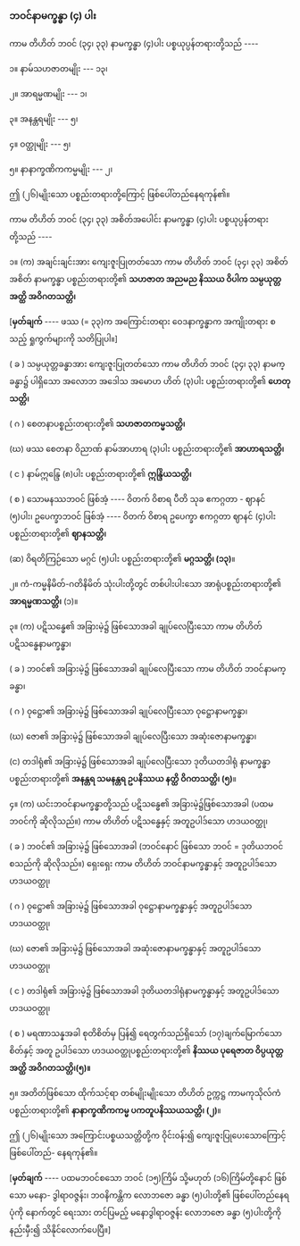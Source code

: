 ### ဘဝင်နာမက္ခန္ဓာ (၄) ပါး

ကာမ တိဟိတ် ဘဝင် (၃၄၊ ၃၃) နာမက္ခန္ဓာ (၄)ပါး ပစ္စယုပ္ပန်တရားတို့သည် ----

၁။ နာမ်သဟဇာတမျိုး --- ၁၃၊

၂။ အာရမ္မဏမျိုး --- ၁၊

၃။ အနန္တရမျိုး --- ၅၊

၄။ ဝတ္ထုမျိုး --- ၅၊

၅။ နာနာက္ခဏိကကမ္မမျိုး --- ၂၊

ဤ (၂၆)မျိုးသော ပစ္စည်းတရားတို့ကြောင့် ဖြစ်ပေါ်တည်နေရကုန်၏။

ကာမ တိဟိတ် ဘဝင် (၃၄၊ ၃၃) အစိတ်အပေါင်း နာမက္ခန္ဓာ (၄)ပါး ပစ္စယုပ္ပန်တရားတို့သည် ----

၁။ (က) အချင်းချင်းအား ကျေးဇူးပြုတတ်သော ကာမ တိဟိတ် ဘဝင် (၃၄၊ ၃၃) အစိတ်အစိတ် နာမက္ခန္ဓာ
ပစ္စည်းတရားတို့၏ **သဟဇာတ အညမည နိဿယ ဝိပါက သမ္ပယုတ္တ အတ္ထိ အဝိဂတသတ္တိ၊**

[**မှတ်ချက်** ---- ဖဿ (= ၃၃)က အကြောင်းတရား ဝေဒနာက္ခန္ဓာက အကျိုးတရား စသည့် ရှုကွက်များကို
သတိပြုပါ။]

( ခ ) သမ္ပယုတ္တခန္ဓာအား ကျေးဇူးပြုတတ်သော ကာမ တိဟိတ် ဘဝင် (၃၄၊ ၃၃) နာမက္ခန္ဓာ၌ ပါရှိသော
အလောဘ အဒေါသ အမောဟ ဟိတ် (၃)ပါး ပစ္စည်းတရားတို့၏ **ဟေတုသတ္တိ၊**

( ဂ ) စေတနာပစ္စည်းတရားတို့၏ **သဟဇာတကမ္မသတ္တိ၊**

(ဃ) ဖဿ စေတနာ ဝိညာဏ် နာမ်အာဟာရ (၃)ပါး ပစ္စည်းတရားတို့၏ **အာဟာရသတ္တိ၊**

( င ) နာမ်ဣန္ဒြေ (၈)ပါး ပစ္စည်းတရားတို့၏ **ဣန္ဒြိယသတ္တိ၊**

( စ ) သောမနဿဘဝင် ဖြစ်အံ့ ---- ဝိတက် ဝိစာရ ပီတိ သုခ ဧကဂ္ဂတာ - ဈာနင် (၅)ပါး၊ ဥပေက္ခာဘဝင်
ဖြစ်အံ့ ---- ဝိတက် ဝိစာရ ဥပေက္ခာ ဧကဂ္ဂတာ ဈာနင် (၄)ပါး ပစ္စည်းတရားတို့၏ **ဈာနသတ္တိ၊**

(ဆ) ဝိရတိကြဉ်သော မဂ္ဂင် (၅)ပါး ပစ္စည်းတရားတို့၏ **မဂ္ဂသတ္တိ၊ (၁၃)**။

၂။ ကံ-ကမ္မနိမိတ်-ဂတိနိမိတ် သုံးပါးတို့တွင် တစ်ပါးပါးသော အာရုံပစ္စည်းတရားတို့၏ **အာရမ္မဏသတ္တိ၊** (၁)။

၃။ (က) ပဋိသန္ဓေ၏ အခြားမဲ့၌ ဖြစ်သောအခါ ချုပ်လေပြီးသော ကာမ တိဟိတ် ပဋိသန္ဓေနာမက္ခန္ဓာ၊

( ခ ) ဘဝင်၏ အခြားမဲ့၌ ဖြစ်သောအခါ ချုပ်လေပြီးသော ကာမ တိဟိတ် ဘဝင်နာမက္ခန္ဓာ၊

( ဂ ) ဝုဋ္ဌော၏ အခြားမဲ့၌ ဖြစ်သောအခါ ချုပ်လေပြီးသော ဝုဋ္ဌောနာမက္ခန္ဓာ၊

(ဃ) ဇော၏ အခြားမဲ့၌ ဖြစ်သောအခါ ချုပ်လေပြီးသော အဆုံးဇောနာမက္ခန္ဓာ၊

(င) တဒါရုံ၏ အခြားမဲ့၌ ဖြစ်သောအခါ ချုပ်လေပြီးသော ဒုတိယတဒါရုံ နာမက္ခန္ဓာ ပစ္စည်းတရားတို့၏
**အနန္တရ သမနန္တရ ဥပနိဿယ နတ္ထိ ဝိဂတသတ္တိ၊ (၅)**။

၄။ (က) ယင်းဘဝင်နာမက္ခန္ဓာတို့သည် ပဋိသန္ဓေ၏ အခြားမဲ့၌ဖြစ်သောအခါ (ပထမဘဝင်ကို ဆိုလိုသည်။)
ကာမ တိဟိတ် ပဋိသန္ဓေနှင့် အတူဥပါဒ်သော ဟဒယဝတ္ထု၊

( ခ ) ဘဝင်၏ အခြားမဲ့၌ ဖြစ်သောအခါ (ဘဝင်နောင် ဖြစ်သော ဘဝင် = ဒုတိယဘဝင် စသည်ကို
ဆိုလိုသည်။) ရှေးရှေး ကာမ တိဟိတ် ဘဝင်နာမက္ခန္ဓာနှင့် အတူဥပါဒ်သော ဟဒယဝတ္ထု၊

( ဂ ) ဝုဋ္ဌော၏ အခြားမဲ့၌ ဖြစ်သောအခါ ဝုဋ္ဌောနာမက္ခန္ဓာနှင့် အတူဥပါဒ်သော ဟဒယဝတ္ထု၊

(ဃ) ဇော၏ အခြားမဲ့၌ ဖြစ်သောအခါ အဆုံးဇောနာမက္ခန္ဓာနှင့် အတူဥပါဒ်သော ဟဒယဝတ္ထု၊

( င ) တဒါရုံ၏ အခြားမဲ့၌ ဖြစ်သောအခါ ဒုတိယတဒါရုံနာမက္ခန္ဓာနှင့် အတူဥပါဒ်သော ဟဒယဝတ္ထု၊

( စ ) မရဏာသန္နအခါ စုတိစိတ်မှ ပြန်၍ ရေတွက်သည်ရှိသော် (၁၇)ချက်မြောက်သော စိတ်နှင့် အတူ
ဥပါဒ်သော ဟဒယဝတ္ထုပစ္စည်းတရားတို့၏ **နိဿယ ပုရေဇာတ ဝိပ္ပယုတ္တ အတ္ထိ အဝိဂတသတ္တိ၊(၅)။**

၅။ အတိတ်ဖြစ်သော ထိုက်သင့်ရာ တစ်မျိုးမျိုးသော တိဟိတ် ဥက္ကဋ္ဌ ကာမကုသိုလ်ကံ ပစ္စည်းတရားတို့၏
**နာနာက္ခဏိကကမ္မ ပကတူပနိဿယသတ္တိ၊ (၂)**။

ဤ (၂၆)မျိုးသော အကြောင်းပစ္စယသတ္တိတို့က ဝိုင်းဝန်း၍ ကျေးဇူးပြုပေးသောကြောင့် ဖြစ်ပေါ်တည်-
နေရကုန်၏။

[**မှတ်ချက်** ---- ပထမဘဝင်စသော ဘဝင် (၁၅)ကြိမ် သို့မဟုတ် (၁၆)ကြိမ်တို့နောင် ဖြစ်သော မနော-
ဒွါရာဝဇ္ဇန်း၊ ဘ၀နိကန္တိက လောဘဇော ခန္ဓာ (၅)ပါးတို့၏ ဖြစ်ပေါ်တည်နေရပုံကို နောက်တွင် ရေးသား
တင်ပြမည့် မနောဒွါရာဝဇ္ဇန်း လောဘဇော ခန္ဓာ (၅)ပါးတို့ကို နည်းမှီး၍ သိနိုင်လောက်ပေပြီ။]